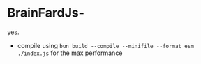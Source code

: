 # BrainFardJs-
yes.
- compile using ``bun build --compile --minifile --format esm ./index.js`` for the max performance
